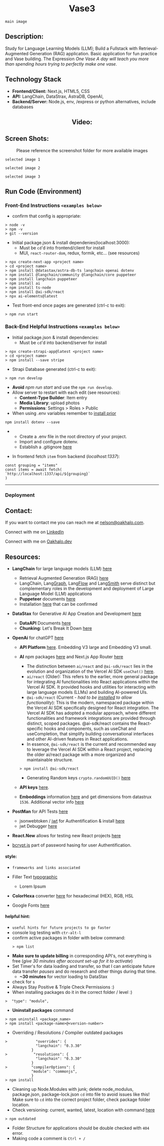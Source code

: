 <h1 align="center">Vase3</h1>

`main image`

## Description:
Study for Language Learning Models (LLM); Build a Fullstack with Retrieval-Augmented Generation (RAG) application. Basic application for fun practice and Vase building. The Expression *One Vase A day will teach you more than spending hours trying to perfectly make one vase.* 

## Technology Stack
- **Frontend/Client:** Next.js, HTML5, CSS
- **API:** LangChain, DataStrax, AstraDB, OpenAI, 
- **Backend/Server:** Node.js, env, /express or python alternatives, include databases

<h2 align="center">Video:</h2>

## Screen Shots:
<p align="center">Please reference the screenshot folder for more available images</p>

`selected image 1`

`selected image 2`

`selected image 3`

## Run Code (Environment)

### Front-End Instructions `<examples below>`
- confirm that config is appropriate:
```
> node -v
> npm -v
> git --version
```

- Initial package.json & install dependenies(localhost:3000):
    - Must be `cd`'d into frontend/client for install
    - MUI, `react-router-dom`, redux, formik, etc... (see resources)
```
> npx create-next-app <project name>
> cd <project name>
> npm install @datastax/astra-db-ts langchain openai dotenv
> npm install @langchain/community @langchain/core puppeteer
> npm install langchain puppeteer
> npm install ai
> npm install ts-node
> npm install @ai-sdk/react
> npx ai-elements@latest
```
- Test front-end once pages are generated (ctrl-c to exit):
```
> npm run start
```

### Back-End Helpful Instructions `<examples below>`
- Initial package.json & install dependencies:
    - Must be `cd`'d into backend/server for install
```
> npx create-strapi-app@latest <project name>
> cd <project name>
> npm install --save stripe
```
- Strapi Database generated (ctrl-c to exit):
```
> npm run develop
```
- **Avoid** *npm run start* and use the `npm run develop`. 
- Allow server to restart with each edit (see resources): 
    - **Content-Type Builder**: Item entry
    - **Media Library**: upload photos
    - **Permissions**: Settings > Roles > Public
- When using .env variables remember to [install prior](https://www.npmjs.com/package/dotenv/v/14.0.0)
```
npm install dotenv --save
```
-
    - Create a .env file in the root directory of your project.
    - Import and configure dotenv.
    - Establish a .gitignore [here](https://git-scm.com/docs/gitignore)

- In frontend fetch `item` from backend (*localhost:1337*):
```
const grouping = "items"
const items = await fetch(
`http://localhost:1337/api/${grouping}`
)
```
--------------------------
### Deployment


## Contact:
<!--- You can add in your linkedin, medium, stack overflow, dev.to account, etc. here --->
If you want to contact me you can reach me at <nelson@oakhalo.com>.

Connect with me on <a href="https://www.linkedin.com/in/ayla-nelson/">LinkedIn</a>

Connect with me on <a href="https://github.com/oakHalo">Oakhalo.dev</a>

## Resources:

- **LangChain** for large language models (LLM) [here](https://www.langchain.com/)
    - Retrieval Augmented Generation (RAG) [here](https://python.langchain.com/docs/tutorials/rag/)
    - LangChain, Lang[Graph](https://www.langchain.com/langgraph), Lang[Flow](https://www.langflow.org/) and Lang[Smith](https://www.langchain.com/langsmith) serve distinct but complementary roles in the development and deployment of Large Language Model (LLM) applications
    - **Puppeteer** documents [here](https://pptr.dev/)
    - Installation [here](https://js.langchain.com/docs/how_to/installation/) that can be confirmed

- **DataStax** for Generative AI App Creation and Development [here](https://www.datastax.com/)
    - **DataAPI** Documents [here](https://docs.datastax.com/en/astra-db-serverless/api-reference/collection-methods/create-collection.html)
    - **Chunking:** Let's Break It Down [here](https://www.datastax.com/blog/chunking-to-get-your-data-ai-ready)

- **OpenAi** for chatGPT [here](https://openai.com/)
    - **API Platform** [here](https://platform.openai.com/docs/overview). Embedding V3 large and Embedding V3 small. 
    - **AI** npm packages [here](https://www.npmjs.com/package/ai) and Next.js App Router [here](https://www.npmjs.com/package/ai/v/3.3.3)
        - The distinction between `ai/react` and `@ai-sdk/react` lies in the evolution and organization of the Vercel AI SDK `useChat()` [here](https://ai-sdk.dev/docs/reference/ai-sdk-ui/use-chat).
        - `ai/react` (Older):
            This refers to the earlier, more general package for integrating AI functionalities into React applications within the Vercel AI SDK. It provided hooks and utilities for interacting with large language models (LLMs) and building AI-powered UIs.
        - `@ai-sdk/react` (Current - *had to be [installed](https://www.npmjs.com/package/ai/v/3.3.3) to allow functionality*):
            This is the modern, namespaced package within the Vercel AI SDK specifically designed for React integration. The Vercel AI SDK has adopted a modular approach, where different functionalities and framework integrations are provided through distinct, scoped packages. @ai-sdk/react contains the React-specific hooks and components, such as useChat and useCompletion, that simplify building conversational interfaces and other AI-driven features in React applications.
        - In essence, `@ai-sdk/react` is the current and recommended way to leverage the Vercel AI SDK within a React project, replacing the older ai/react package with a more organized and maintainable structure.
        ```
        > npm install @ai-sdk/react
        ```
        - Generating Random keys `crypto.randomUUID()` [here](https://developer.mozilla.org/en-US/docs/Web/API/Crypto/randomUUID)

    - **API keys** [here](https://platform.openai.com/settings/organization/api-keys).
    - **Embeddings** information [here](https://platform.openai.com/docs/guides/embeddings) and get dimensions from datastrux `1536`. Additional vector info [here](https://www.datastax.com/guides/what-is-a-vector-database)

- **PostMan** for API Tests [here](https://www.postman.com/)
    - jsonwebtoken / [jwt](https://jwt.io/) for Authentification & install [here](https://www.npmjs.com/package/jsonwebtoken)
    - jwt Debugger [here](https://jwt.io/#debugger-io)
- **React.New** allows for testing new React projects [here](react.new)
- [bcrypt.js](https://www.npmjs.com/package/bcryptjs) part of password hasing for user Authentification. 


#### **style:** 
- `frameworks and links associated`

- Filler Text [typographic](https://generator.lorem-ipsum.info/)
    - Lorem Ipsum 
- **ColorHexa** converter [here](https://www.colorhexa.com/) for hexadecimal (HEX), RGB, HSL
- Google Fonts [here](https://fonts.google.com/)

#### **helpful hint:** 
- `useful hints for future projects to go faster`
- console log testing with `ctr-alt-l` 
- confirm active packages in folder with below command: 
    ```
    > npm list
    ```
- **Make sure to update billing** in corresponding API's, not everything is free (*give 30 minutes after account set-up for it to activate*)
- Set Timer's for data loading and transfer, so that I can anticipate future data transfer *pauses* and do research and other things during that time. 
    - **~30 minutes** for vector loading to DataStax
- check for `s`
- Always Stay Positive & Triple Check Permissions :)
- When installing packages do it in the correct folder / level :) 
```
>  "type": "module",
```
- **Uninstall packages** command 
```
> npm uninstall <package_name>
> npm install <package-name>@<version-number>
```
- Overriding / Resolutions / Compiler outdated packages
```
>             "overrides": {
              "langchain": "0.3.30"
            }
>            "resolutions": {
              "langchain": "0.3.30"
            }
>           "compilerOptions": {
            "module": "commonjs",
            }
> npm install
```

- Cleaning up Node.Modules with junk; delete node_modulus, package.json, package-lock.json `cd` into file to avoid issues like this! Make sure to `cd` into the correct project folder, check package folder location. 
- Check versioning: current, wanted, latest, location with command [here](https://docs.npmjs.com/cli/v11/commands/npm-outdated)
   
 ```
> npm outdated
```

- Folder Structure for applications should be double checked with `404` error. 
- Making code a comment is `Ctrl + /`

<!-- 
### TODO stx: 
Future Structure (stx):
backend
frontend
images
screenShots [contains video link]
troubleShooting

complete about section
---
https://www.youtube.com/watch?v=rQdibOsL1ps
https://www.youtube.com/watch?v=d-VKYF4Zow0
--
- **Arkiv** for scientific literature and articles from Cornel [here](https://arxiv.org/)

- npx set-up requirements
ESLint: Yes
Tailwind CSS: No
src/ directory: No
App Router: No
Import Alias: No

npm install @datastax/astra-db-ts@1.1.0
npm install langchain@0.1.36  
npm install openai@4.41.0 
---
strict set to false
---

from astrapy.info import CollectionVectorServiceOptions
from astrapy.constants import VectorMetric

collection = database.create_collection(
    "COLLECTION_NAME",
    metric=VectorMetric.DOT_PRODUCT,
    dimension=1536,
    service=CollectionVectorServiceOptions(
        provider="openai",
        model_name="text-embedding-3-small",
        authentication={
            "providerKey": "API_KEY_NAME",
        },
    ),
)

-->

